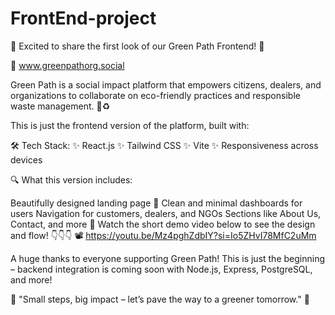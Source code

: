 # FrontEnd-project
🚀 Excited to share the first look of our Green Path Frontend! 🌿

🔗 www.greenpathorg.social

Green Path is a social impact platform that empowers citizens, dealers, and organizations to collaborate on eco-friendly practices and responsible waste management. 💚♻️

This is just the frontend version of the platform, built with:

🛠️ Tech Stack:
✨ React.js
✨ Tailwind CSS
✨ Vite
✨ Responsiveness across devices

🔍 What this version includes:

Beautifully designed landing page 🌱
Clean and minimal dashboards for users
Navigation for customers, dealers, and NGOs
Sections like About Us, Contact, and more
🎥 Watch the short demo video below to see the design and flow!
👇👇👇
📽️ https://youtu.be/Mz4pghZdbIY?si=Io5ZHvI78MfC2uMm

A huge thanks to everyone supporting Green Path! This is just the beginning – backend integration is coming soon with Node.js, Express, PostgreSQL, and more!

🌟 "Small steps, big impact – let’s pave the way to a greener tomorrow." 🌟

